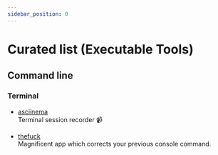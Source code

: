 ```yaml
---
sidebar_position: 0
---
```


# Curated list (Executable Tools)

## Command line

### Terminal

- [asciinema](https://github.com/asciinema/asciinema)
  <br/>Terminal session recorder 📹

- [thefuck](https://github.com/nvbn/thefuck)
  <br/>Magnificent app which corrects your previous console command.